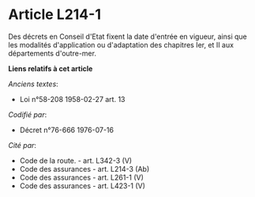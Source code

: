 # Article L214-1

Des décrets en Conseil d'Etat fixent la date d'entrée en vigueur, ainsi que les modalités d'application ou d'adaptation des
chapitres Ier, et II aux départements d'outre-mer.

**Liens relatifs à cet article**

_Anciens textes_:

  - Loi n°58-208 1958-02-27 art. 13

_Codifié par_:

  - Décret n°76-666 1976-07-16

_Cité par_:

  - Code de la route. - art. L342-3 (V)
  - Code des assurances - art. L214-3 (Ab)
  - Code des assurances - art. L261-1 (V)
  - Code des assurances - art. L423-1 (V)
